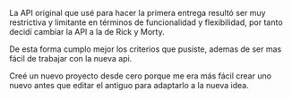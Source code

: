 La API original que usé para hacer la primera entrega resultó ser muy restrictiva y limitante en términos de funcionalidad y flexibilidad, por tanto decidí cambiar la API a la de Rick y Morty.

De esta forma cumplo mejor los criterios que pusiste, ademas de ser mas fácil de trabajar con la nueva api.

Creé un nuevo proyecto desde cero porque me era más fácil crear uno nuevo antes que editar el antiguo para adaptarlo a la nueva idea.
